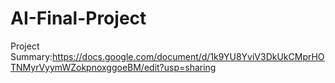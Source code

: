 # AI-Final-Project
Project Summary:https://docs.google.com/document/d/1k9YU8YviV3DkUkCMprHOTNMyrVyymWZokpnoxggoeBM/edit?usp=sharing
